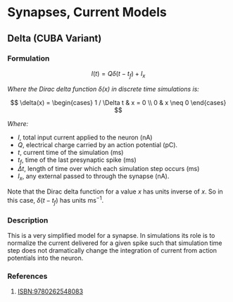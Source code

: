 # Synapses, Current Models

## Delta (CUBA Variant)
### Formulation
$$
I(t) = Q \delta(t - t_f) + I_x
$$

*Where the Dirac delta function $\delta(x)$ in discrete time simulations is:*

$$
\delta(x) =
\begin{cases}
    1 / \Delta t & x = 0 \\
    0 & x \neq 0
\end{cases}
$$

*Where:*
- $I$, total input current applied to the neuron $(\text{nA})$
- $Q$, electrical charge carried by an action potential $(\text{pC})$.
- $t$, current time of the simulation $(\text{ms})$
- $t_f$, time of the last presynaptic spike $(\text{ms})$
- $\Delta t$, length of time over which each simulation step occurs $(\text{ms})$
- $I_x$, any external passed to through the synapse $(\text{nA})$.

Note that the Dirac delta function for a value $x$ has units inverse of $x$. So in this
case, $\delta(t - t_f)$ has units $\text{ms}^{-1}$.

### Description
This is a very simplified model for a synapse. In simulations its role is to normalize
the current delivered for a given spike such that simulation time step does not dramatically
change the integration of current from action potentials into the neuron.

### References
1. [ISBN:9780262548083](https://mitpress.ublish.com/ebook/modeling-neural-circuits-made-simple-with-python-preview/12788/Cover)